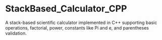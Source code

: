 # StackBased_Calculator_CPP
A stack-based scientific calculator implemented in C++ supporting basic operations, factorial, power, constants like Pi and e, and parentheses validation.
